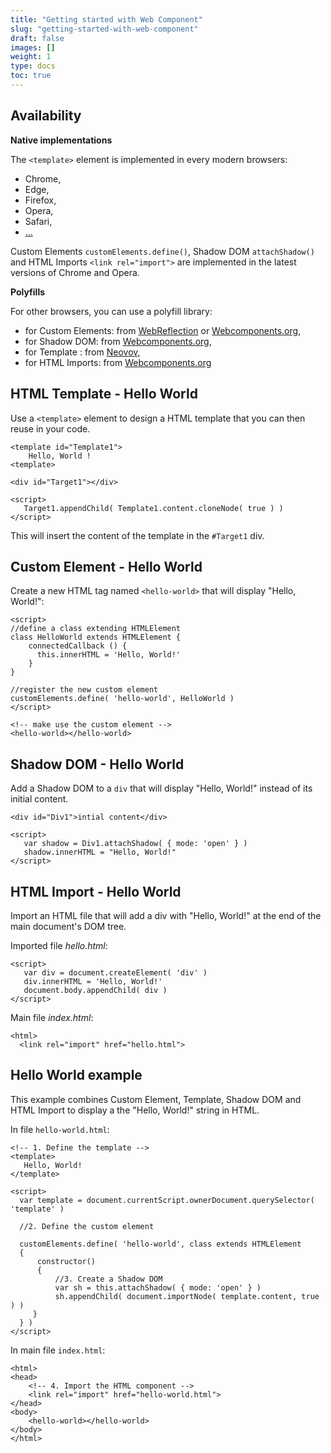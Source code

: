 ```yaml
---
title: "Getting started with Web Component"
slug: "getting-started-with-web-component"
draft: false
images: []
weight: 1
type: docs
toc: true
---
```


## Availability
**Native implementations**

The `<template>` element is implemented in every modern browsers: 
- Chrome, 
- Edge, 
- Firefox, 
- Opera,
- Safari,
- [...][1]

Custom Elements `customElements.define()`, Shadow DOM `attachShadow()` and HTML Imports `<link rel="import">` are implemented in the latest versions of Chrome and Opera.

**Polyfills**

For other browsers, you can use a polyfill library: 

 - for Custom Elements: from [WebReflection][2] or [Webcomponents.org][3],
 - for Shadow DOM: from [Webcomponents.org][5],
 - for Template : from [Neovov][4],
 - for HTML Imports: from [Webcomponents.org][6]


  [1]: http://caniuse.com/#search=web%20components
  [2]: https://github.com/WebReflection/document-register-element
  [3]: https://github.com/webcomponents/custom-elements
  [4]: https://github.com/neovov/template-element-polyfill
  [5]: https://github.com/webcomponents/shadydom
  [6]: https://github.com/webcomponents/html-imports

## HTML Template - Hello World
Use a `<template>` element to design a HTML template that you can then reuse in your code.

    <template id="Template1">
        Hello, World !
    <template>
    
    <div id="Target1"></div>
    
    <script>
       Target1.appendChild( Template1.content.cloneNode( true ) )
    </script>

This will insert the content of the template in the `#Target1` div.

## Custom Element - Hello World
Create a new HTML tag named `<hello-world>` that will display "Hello, World!":

    <script>
    //define a class extending HTMLElement
    class HelloWorld extends HTMLElement {
        connectedCallback () {
          this.innerHTML = 'Hello, World!'
        }
    }
    
    //register the new custom element
    customElements.define( 'hello-world', HelloWorld )
    </script>
    
    <!-- make use the custom element -->
    <hello-world></hello-world>



## Shadow DOM - Hello World
Add a Shadow DOM to a `div` that will display "Hello, World!" instead of its initial content.

    <div id="Div1">intial content</div>
    
    <script>
       var shadow = Div1.attachShadow( { mode: 'open' } )
       shadow.innerHTML = "Hello, World!" 
    </script>



## HTML Import - Hello World
Import an HTML file that will add a div with "Hello, World!" at the end of the main document's DOM tree.

Imported file *hello.html*:

    <script>
       var div = document.createElement( 'div' )
       div.innerHTML = 'Hello, World!'
       document.body.appendChild( div )
    </script>

Main file *index.html*:

    <html>
      <link rel="import" href="hello.html">






## Hello World example
This example combines Custom Element, Template, Shadow DOM and HTML Import to display a the "Hello, World!" string in HTML.

In file `hello-world.html`:

    <!-- 1. Define the template -->
    <template>
       Hello, World!
    </template>
    
    <script>
      var template = document.currentScript.ownerDocument.querySelector( 'template' )   
    
      //2. Define the custom element
      
      customElements.define( 'hello-world', class extends HTMLElement 
      {
          constructor() 
          {
              //3. Create a Shadow DOM
              var sh = this.attachShadow( { mode: 'open' } )
              sh.appendChild( document.importNode( template.content, true ) )
         }
      } )
    </script>

In main file `index.html`:

    <html>
    <head>
        <!-- 4. Import the HTML component --> 
        <link rel="import" href="hello-world.html">
    </head>
    <body>
        <hello-world></hello-world>      
    </body>
    </html>
  

